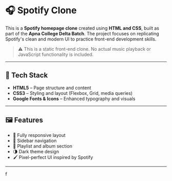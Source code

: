 # 🎧 Spotify Clone

This is a **Spotify homepage clone** created using **HTML and CSS**, built as part of the **Apna College Delta Batch**. The project focuses on replicating Spotify's clean and modern UI to practice front-end development skills.

> ⚠️ This is a static front-end clone. No actual music playback or JavaScript functionality is included.

---

## 🔧 Tech Stack

- **HTML5** – Page structure and content
- **CSS3** – Styling and layout (Flexbox, Grid, media queries)
- **Google Fonts & Icons** – Enhanced typography and visuals

---

## 🖼️ Features

- 🎨 Fully responsive layout
- 🧭 Sidebar navigation
- 🎵 Playlist and album section
- 🌗 Dark theme design
- 🖌️ Pixel-perfect UI inspired by Spotify

---
f